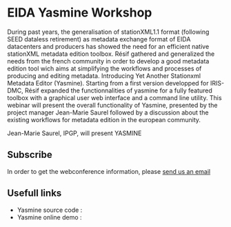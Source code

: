 # EIDA Yasmine Workshop

During past years, the generalisation of stationXML1.1 format (following SEED dataless retirement) as metadata exchange format of EIDA datacenters and producers has showed the need for an efficient native stationXML metadata edition toolbox.
Résif gathered and generalized the needs from the french community in order to develop a good metadata edition tool wich aims at simplifying the workflows and processes of producing and editing metadata. Introducing Yet Another Stationxml Metadata Editor (Yasmine).
Starting from a first version developped for IRIS-DMC, Résif expanded the functionnalities of yasmine for a fully featured toolbox with a graphical user web interface and a command line utility.
This webinar will present the overall functionality of Yasmine, presented by the project manager Jean-Marie Saurel followed by a discussion about the existing workflows for metadata edition in the european community.

Jean-Marie Saurel, IPGP, will present YASMINE


## Subscribe

In order to get the webconference information, please [send us an email](mailto:sympa@groupes.renater.fr?subject=subscribe%20eida-yasmine)

## Usefull links

  - Yasmine source code :
  - Yasmine online demo : 

